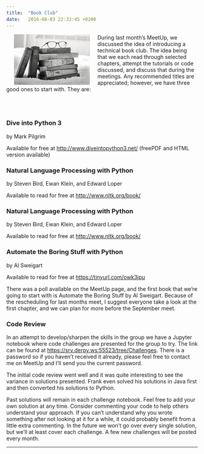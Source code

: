 ```yaml
---
title:  "Book Club"
date:   2016-08-03 22:32:45 +0200
---
```

<img src="/images/BookClub.jpg" alt="Book Club" align="left" hspace="20" style="width:200px;">

During last month’s MeetUp, we discussed the idea of introducing a technical book club. The idea being that we each read through selected chapters, attempt the tutorials or code discussed, and discuss that during the meetings. Any recommended titles are appreciated; however, we have three good ones to start with. They are:

<br/><br/>
### Dive into Python 3
by Mark Pilgrim

Available for free at <http://www.diveintopython3.net/> (freePDF and HTML version available)

### Natural Language Processing with Python

by Steven Bird, Ewan Klein, and Edward Loper

Available to read for free at <http://www.nltk.org/book/>

### Natural Language Processing with Python

by Steven Bird, Ewan Klein, and Edward Loper

Available to read for free at <http://www.nltk.org/book/>

### Automate the Boring Stuff with Python

by Al Sweigart

Available to read for free at <https://tinyurl.com/owk3jpu>

There was a poll available on the MeetUp page, and the first book that we’re going to start with is Automate the Boring Stuff by Al Sweigart. Because of the rescheduling for last months meet, I suggest everyone take a look at the first chapter, and we can plan for more before the September meet.

### Code Review

In an attempt to develop/sharpen the skills in the group we have a Jupyter notebook where code challenges are presented for the group to try. The link can be found at <https://srv.derpy.ws:55523/tree/Challenges>. There is a password so if you haven’t received it already, please feel free to contact me on MeetUp and I’ll send you the current password.

The initial code review went well and it was quite interesting to see the variance in solutions presented. Frank even solved his solutions in Java first and then converted his solutions to Python.

Past solutions will remain in each challenge notebook. Feel free to add your own solution at any time. Consider commenting your code to help others understand your approach. If you can’t understand why you wrote something after not looking at it for a while, it could probably benefit from a little extra commenting. In the future we won’t go over every single solution, but we’ll at least cover each challenge. A few new challenges will be posted every month.

<hr />
